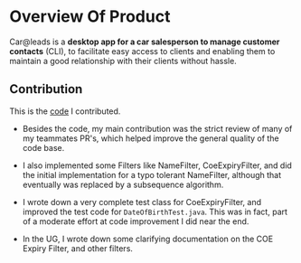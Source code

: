 # Overview Of Product

Car@leads is a **desktop app for a car salesperson to manage customer contacts** (CLI), to facilitate easy access to
clients and enabling them to maintain a good relationship with their clients without hassle.

## Contribution

This is the [code](https://nus-cs2103-ay2021s2.github.io/tp-dashboard/?search=nighoggDatatype&sort=groupTitle&sortWithin=title&timeframe=commit&mergegroup=&groupSelect=groupByRepos&breakdown=true&checkedFileTypes=docs~functional-code~test-code~other&since=2021-02-19&tabOpen=true&tabType=authorship&tabAuthor=nighoggDatatype&tabRepo=AY2021S2-CS2103T-W12-2%2Ftp%5Bmaster%5D&authorshipIsMergeGroup=false&authorshipFileTypes=docs~functional-code~test-code&authorshipIsBinaryFileTypeChecked=false) I contributed.

- Besides the code, my main contribution was the strict review of many of my teammates PR's, which helped improve the
  general quality of the code base.

- I also implemented some Filters like NameFilter, CoeExpiryFilter, and did the initial implementation for a typo
  tolerant NameFilter, although that eventually was replaced by a subsequence algorithm.

- I wrote down a very complete test class for CoeExpiryFilter, and improved the test code for `DateOfBirthTest.java`.
  This was in fact, part of a moderate effort at code improvement I did near the end.

- In the UG, I wrote down some clarifying documentation on the COE Expiry Filter, and other filters.
